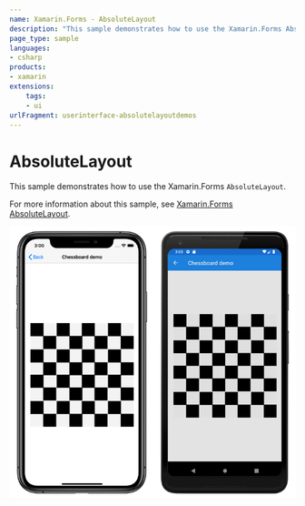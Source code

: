 ```yaml
---
name: Xamarin.Forms - AbsoluteLayout
description: "This sample demonstrates how to use the Xamarin.Forms AbsoluteLayout (UI)"
page_type: sample
languages:
- csharp
products:
- xamarin
extensions:
    tags:
    - ui
urlFragment: userinterface-absolutelayoutdemos
---
```

# AbsoluteLayout

This sample demonstrates how to use the Xamarin.Forms `AbsoluteLayout`.

For more information about this sample, see [Xamarin.Forms AbsoluteLayout](https://docs.microsoft.com/xamarin/xamarin-forms/user-interface/layouts/absolutelayout).

![AbsoluteLayout application screenshot](Screenshots/01All.png "AbsoluteLayout application screenshot")
